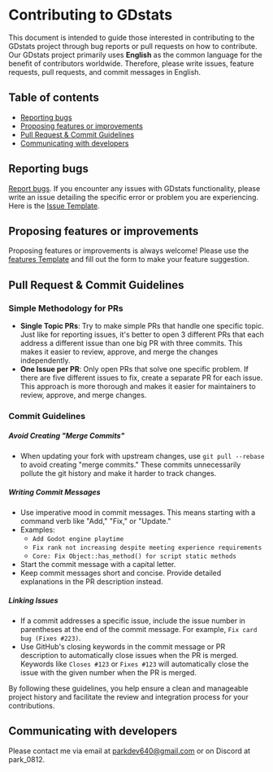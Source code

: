 # Contributing to GDstats

This document is intended to guide those interested in contributing to the GDstats project through bug reports or pull requests on how to contribute.
Our GDstats project primarily uses **English** as the common language for the benefit of contributors worldwide.
Therefore, please write issues, feature requests, pull requests, and commit messages in English.
## Table of contents
- [Reporting bugs](#reporting-bugs)
- [Proposing features or improvements](#proposing-features-or-improvements)
- [Pull Request & Commit Guidelines](#pull-request--commit-guidelines)
- [Communicating with developers](#communicating-with-developers)

## Reporting bugs
[Report bugs](https://github.com/maldron0309/GDstats/issues/new?assignees=&labels=&template=bug_report.yml).
If you encounter any issues with GDstats functionality, please write an issue detailing the specific error or problem you are experiencing.
Here is the [Issue Template](https://github.com/maldron0309/GDstats/blob/main/ISSUE_TEMPLATE.md).

## Proposing features or improvements
Proposing features or improvements is always welcome! Please use the [features Template](https://github.com/maldron0309/GDstats/blob/main/FEATURE_TEMPLATE.md) and fill out the form to make your feature suggestion.

## Pull Request & Commit Guidelines

### Simple Methodology for PRs
- **Single Topic PRs**: Try to make simple PRs that handle one specific topic. Just like for reporting issues, it's better to open 3 different PRs that each address a different issue than one big PR with three commits. This makes it easier to review, approve, and merge the changes independently.
- **One Issue per PR**: Only open PRs that solve one specific problem. If there are five different issues to fix, create a separate PR for each issue. This approach is more thorough and makes it easier for maintainers to review, approve, and merge changes.

### Commit Guidelines

##### Avoid Creating "Merge Commits"
- When updating your fork with upstream changes, use `git pull --rebase` to avoid creating "merge commits." These commits unnecessarily pollute the git history and make it harder to track changes.

##### Writing Commit Messages
- Use imperative mood in commit messages. This means starting with a command verb like "Add," "Fix," or "Update."
- Examples:
  - `Add Godot engine playtime`
  - `Fix rank not increasing despite meeting experience requirements`
  - `Core: Fix Object::has_method() for script static methods`
- Start the commit message with a capital letter.
- Keep commit messages short and concise. Provide detailed explanations in the PR description instead.

##### Linking Issues
- If a commit addresses a specific issue, include the issue number in parentheses at the end of the commit message. For example, `Fix card bug (Fixes #223)`.
- Use GitHub's closing keywords in the commit message or PR description to automatically close issues when the PR is merged. Keywords like `Closes #123` or `Fixes #123` will automatically close the issue with the given number when the PR is merged.

By following these guidelines, you help ensure a clean and manageable project history and facilitate the review and integration process for your contributions.


## Communicating with developers
Please contact me via email at parkdev640@gmail.com or on Discord at park_0812.
